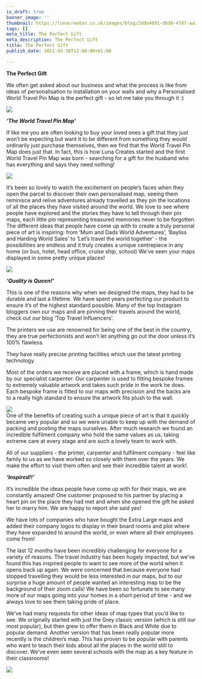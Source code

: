 ```yaml
---
is_draft: true
banner_image: ''
thumbnail: https://lunacreates.co.uk/images/blog/2dde4091-d6d8-47d7-aa33-9724965ea926.JPG
tags: []
meta_title: The Perfect Gift
meta_description: The Perfect Gift
title: The Perfect Gift
publish_date: 2021-03-30T12:00:00+01:00

---
```

**The Perfect Gift**

We often get asked about our business and what the process is like from ideas of personalisation to installation on your walls and why a Personalised World Travel Pin Map is the perfect gift - so let me take you through it :)

![](https://lunacreates.co.uk/images/blog/2dde4091-d6d8-47d7-aa33-9724965ea926.JPG)

**_‘The World Travel Pin Map’_**

If like me you are often looking to buy your loved ones a gift that they just won’t be expecting but want it to be different from something they would ordinarily just purchase themselves, then we find that the World Travel Pin Map does just that. In fact, this is how Luna Creates started and the first World Travel Pin Map was born - searching for a gift for the husband who has everything and says they need nothing!

![](https://lunacreates.co.uk/images/blog/img_0194.jpg)

It’s been so lovely to watch the excitement on people’s faces when they open the parcel to discover their own personalised map, seeing them reminisce and relive adventures already travelled as they pin the locations of all the places they have visited around the world. We love to see where people have explored and the stories they have to tell through their pin maps, each little pin representing treasured memories never to be forgotten. The different ideas that people have come up with to create a truly personal piece of art is inspiring: from ‘Mum and Dads World Adventures’, ‘Bayliss and Harding World Sales’ to ‘Let’s travel the world together’ - the possibilities are endless and it truly creates a unique centrepiece in any home (or bus, hotel, head office, cruise ship, school) We’ve seen your maps displayed in some pretty unique places!

![](https://lunacreates.co.uk/images/blog/img_0195.jpg)

**_‘Quality is Queen!’_**

This is one of the reasons why when we designed the maps, they had to be durable and last a lifetime. We have spent years perfecting our product to ensure it’s of the highest standard possible. Many of the top Instagram bloggers own our maps and are pinning their travels around the world, check out our blog ‘Top Travel Influencers’.

The printers we use are renowned for being one of the best in the country, they are true perfectionists and won’t let anything go out the door unless it’s 100% flawless.

They have really precise printing facilities which use the latest printing technology.

Most of the orders we receive are placed with a frame, which is hand made by our specialist carpenter. Our carpenter is used to fitting bespoke frames to extremely valuable artwork and takes such pride in the work he does. Each bespoke frame is fitted to our maps with precision and the backs are to a really high standard to ensure the artwork fits plush to the wall.

![](https://lunacreates.co.uk/images/blog/img_0196.jpg)  
One of the benefits of creating such a unique piece of art is that it quickly became very popular and so we were unable to keep up with the demand of packing and posting the maps ourselves. After much research we found an incredible fulfilment company who hold the same values as us, taking extreme care at every stage and are such a lovely team to work with.

All of our suppliers - the printer, carpenter and fulfilment company - feel like family to us as we have worked so closely with them over the years. We make the effort to visit them often and see their incredible talent at work!.

**_‘Inspired!!’_**

It’s incredible the ideas people have come up with for their maps, we are constantly amazed! One customer proposed to his partner by placing a heart pin on the place they had met and when she opened the gift he asked her to marry him. We are happy to report she said yes!

We have lots of companies who have bought the Extra Large maps and added their company logos to display in their board rooms and plot where they have expanded to around the world, or even where all their employees come from!

The last 12 months have been incredibly challenging for everyone for a variety of reasons. The travel industry has been hugely impacted, but we’ve found this has inspired people to want to see more of the world when it opens back up again. We were concerned that because everyone had stopped travelling they would be less interested in our maps, but to our surprise a huge amount of people wanted an interesting map to be the background of their zoom calls! We have been so fortunate to see many more of our maps going into your homes in a short period of time - and we always love to see them taking pride of place.

We’ve had many requests for other ideas of map types that you’d like to see. We originally started with just the Grey classic version (which is still our most popular), but then grew to offer them in Black and White due to popular demand. Another version that has been really popular more recently is the children’s map. This has proven to be popular with parents who want to teach their kids about all the places in the world still to discover. We’ve even seen several schools with the map as a key feature in their classrooms!

![](https://lunacreates.co.uk/images/blog/img_0197.jpg)